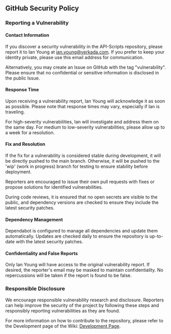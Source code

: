 ## GitHub Security Policy

### Reporting a Vulnerability

#### Contact Information

If you discover a security vulnerability in the API-Scripts repository, please report it to Ian Young at [ian.young@verkada.com](mailto:ian.young@verkada.com). If you prefer to keep your identity private, please use this email address for communication.

Alternatively, you may create an Issue on GitHub with the tag "vulnerability". Please ensure that no confidential or sensitive information is disclosed in the public Issue.

#### Response Time

Upon receiving a vulnerability report, Ian Young will acknowledge it as soon as possible. Please note that response times may vary, especially if Ian is traveling.

For high-severity vulnerabilities, Ian will investigate and address them on the same day. For medium to low-severity vulnerabilities, please allow up to a week for a resolution.

#### Fix and Resolution

If the fix for a vulnerability is considered stable during development, it will be directly pushed to the main branch. Otherwise, it will be pushed to the 'wip' (work in progress) branch for testing to ensure stability before deployment.

Reporters are encouraged to issue their own pull requests with fixes or propose solutions for identified vulnerabilities.

During code reviews, it is ensured that no open secrets are visible to the public, and dependency versions are checked to ensure they include the latest security patches.

#### Dependency Management

Dependabot is configured to manage all dependencies and update them automatically. Updates are checked daily to ensure the repository is up-to-date with the latest security patches.

#### Confidentiality and False Reports

Only Ian Young will have access to the original vulnerability report. If desired, the reporter's email may be masked to maintain confidentiality. No repercussions will be taken if the report is found to be false.

### Responsible Disclosure

We encourage responsible vulnerability research and disclosure. Reporters can help improve the security of the project by following these steps and responsibly reporting vulnerabilities as they are found.

For more information on how to contribute to the repository, please refer to the Development page of the Wiki: [Development Page](https://github.com/ian-young/API_Scripts/edit/main/Wiki/Development.md).
